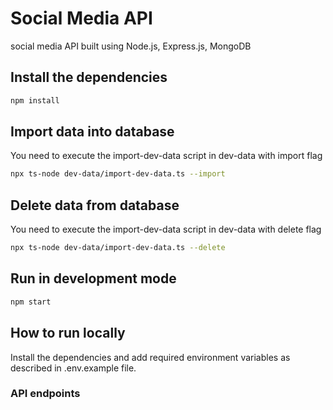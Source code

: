 # Social Media API

social media API built using Node.js, Express.js, MongoDB

## Install the dependencies

```bash
npm install
```

## Import data into database

You need to execute the import-dev-data script in dev-data with import flag

```bash
npx ts-node dev-data/import-dev-data.ts --import
```

## Delete data from database

You need to execute the import-dev-data script in dev-data with delete flag

```bash
npx ts-node dev-data/import-dev-data.ts --delete
```

## Run in development mode

```bash
npm start
```

## How to run locally

Install the dependencies and add required environment variables as described in .env.example file.

### API endpoints
